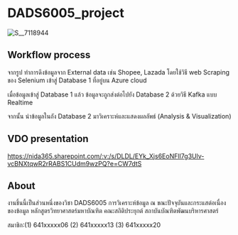 # DADS6005_project

![S__7118944](https://user-images.githubusercontent.com/113499057/212542067-f85b36f1-4412-4845-9e46-992bb8019b0d.jpg)

## Workflow process

จากรูป ทำการดึงข้อมูลจาก External data เช่น Shopee, Lazada โดยใช้วิธี web Scraping ของ Selenium เข้าสู่ Database 1 ที่อยู่บน Azure cloud

เมื่อข้อมูลเข้าสู่ Database 1 แล้ว ข้อมูลจะถูกส่งต่อไปยัง Database 2 ด้วยวิธี Kafka แบบ Realtime

จากนั้น นำข้อมูลในถัง Database 2 มาวิเคราะห์และแสดงผลลัพธ์ (Analysis & Visualization)

## VDO presentation

https://nida365.sharepoint.com/:v:/s/DLDL/EYk_Xjs6EoNFlI7g3Ulv-vcBNXtqwR2rRABS1CUdm9wzPQ?e=CW7dtS

## About
งานชิ้นนี้เป็นส่วนหนึ่งของวิชา DADS6005 การวิเคราะห์ข้อมูล ณ ขณะปัจจุบันและกระแสต่อเนื่องของข้อมูล หลักสูตรวิทยาศาสตร์มหาบัณฑิต คณะสถิติประยุกต์ สถาบันบัณฑิตพัฒนบริหารศาสตร์

สมาชิก:(1) 641xxxxx06 (2) 641xxxxx13 (3) 641xxxxx20
